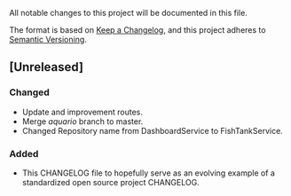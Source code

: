 All notable changes to this project will be documented in this file.

The format is based on [Keep a Changelog](https://keepachangelog.com/en/1.0.0/),
and this project adheres to [Semantic Versioning](https://semver.org/spec/v2.0.0.html).

## [Unreleased]
### Changed

- Update and improvement routes.
- Merge *aquario* branch to master.
- Changed Repository name from DashboardService to FishTankService.

### Added
- This CHANGELOG file to hopefully serve as an evolving example of a
  standardized open source project CHANGELOG.